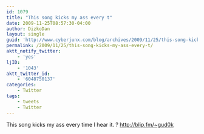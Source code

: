 ```yaml
---
id: 1079
title: "This song kicks my ass every t"
date: 2009-11-25T08:57:30-04:00
author: DizkoDan
layout: single
guid: 'http://www.cyberjunx.com/blog/archives/2009/11/25/this-song-kicks-my-ass-every-t/'
permalink: /2009/11/25/this-song-kicks-my-ass-every-t/
aktt_notify_twitter:
    - 'yes'
ljID:
    - '1043'
aktt_twitter_id:
    - '6048750137'
categories:
    - Twitter
tags:
    - tweets
    - Twitter
---
```


This song kicks my ass every time I hear it. ? <http://blip.fm/~gud0k>